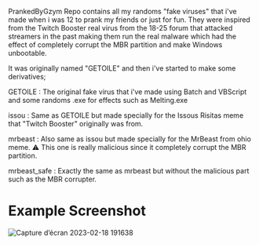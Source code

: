 PrankedByGzym Repo contains all my randoms "fake viruses" that i've made when i was 12 to prank my friends or just for fun. They were inspired from the Twitch Booster real virus from the 18-25 forum that attacked streamers in the past making them run the real malware
which had the effect of completely corrupt the MBR partition and make Windows unbootable.
 
It was originally named "GETOILE" and then i've started to make some derivatives;

GETOILE : The original fake virus that i've made using Batch and VBScript and some randoms .exe for effects such as Melting.exe

issou : Same as GETOILE but made specially for the Issous Risitas meme that "Twitch Booster" originally was from.

mrbeast : Also same as issou but made specially for the MrBeast from ohio meme. ⚠️ This one is really malicious since it completely corrupt the MBR partition.

mrbeast_safe : Exactly the same as mrbeast but without the malicious part such as the MBR corrupter.

# Example Screenshot
![Capture d’écran 2023-02-18 191638](https://user-images.githubusercontent.com/125759788/219882110-18778e03-fdfe-4a58-978c-933c0b98bf7b.png)
